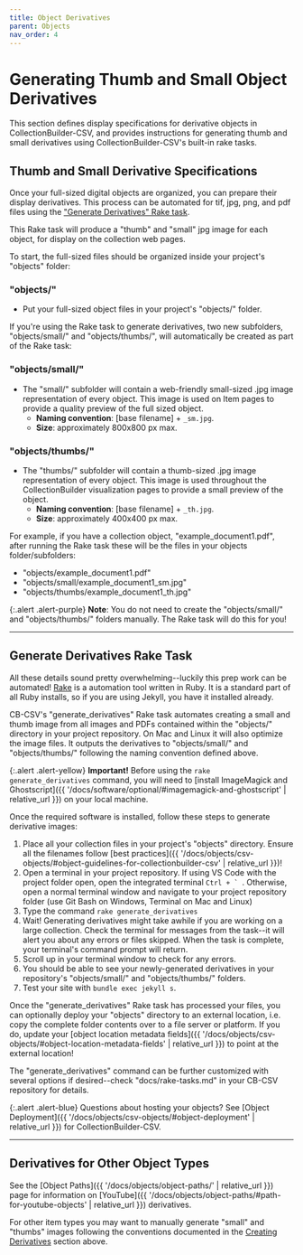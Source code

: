 ```yaml
---
title: Object Derivatives
parent: Objects
nav_order: 4
---
```


# Generating Thumb and Small Object Derivatives

This section defines display specifications for derivative objects in CollectionBuilder-CSV, and provides instructions for generating thumb and small derivatives using CollectionBuilder-CSV's built-in rake tasks.

## Thumb and Small Derivative Specifications

Once your full-sized digital objects are organized, you can prepare their display derivatives.
This process can be automated for tif, jpg, png, and pdf files using the ["Generate Derivatives" Rake task](#generate-derivatives-rake-task).

This Rake task will produce a "thumb" and "small" jpg image for each object, for display on the collection web pages.

To start, the full-sized files should be organized inside your project's "objects" folder:

### "objects/"
- Put your full-sized object files in your project's "objects/" folder.

If you're using the Rake task to generate derivatives, two new subfolders, "objects/small/" and "objects/thumbs/", will automatically be created as part of the Rake task:

### "objects/small/" 
- The "small/" subfolder will contain a web-friendly small-sized .jpg image representation of every object. This image is used on Item pages to provide a quality preview of the full sized object.
    - **Naming convention**: [base filename] + `_sm.jpg`.
    - **Size**: approximately 800x800 px max.

### "objects/thumbs/" 
- The "thumbs/" subfolder will contain a thumb-sized .jpg image representation of every object. This image is used throughout the CollectionBuilder visualization pages to provide a small preview of the object.
    - **Naming convention**: [base filename] + `_th.jpg`. 
    - **Size**: approximately 400x400 px max.

For example, if you have a collection object, "example_document1.pdf", after running the Rake task these will be the files in your objects folder/subfolders:

- "objects/example_document1.pdf"
- "objects/small/example_document1_sm.jpg"
- "objects/thumbs/example_document1_th.jpg"

{:.alert .alert-purple}
**Note**: You do not need to create the "objects/small/" and "objects/thumbs/" folders manually.
The Rake task will do this for you!

---

## Generate Derivatives Rake Task

All these details sound pretty overwhelming--luckily this prep work can be automated!
[Rake](https://github.com/ruby/rake) is a automation tool written in Ruby. 
It is a standard part of all Ruby installs, so if you are using Jekyll, you have it installed already.

CB-CSV's "generate_derivatives" Rake task automates creating a small and thumb image from all images and PDFs contained within the "objects/" directory in your project repository.
On Mac and Linux it will also optimize the image files.
It outputs the derivatives to "objects/small/" and "objects/thumbs/" following the naming convention defined above.

{:.alert .alert-yellow}
**Important!** Before using the `rake generate_derivatives` command, you will need to [install ImageMagick and Ghostscript]({{ '/docs/software/optional/#imagemagick-and-ghostscript' | relative_url }}) on your local machine.

Once the required software is installed, follow these steps to generate derivative images:

1. Place all your collection files in your project's "objects" directory. Ensure all the filenames follow [best practices]({{ '/docs/objects/csv-objects/#object-guidelines-for-collectionbuilder-csv' | relative_url }})!
2. Open a terminal in your project repository. If using VS Code with the project folder open, open the integrated terminal ``Ctrl + ` ``. Otherwise, open a normal terminal window and navigate to your project repository folder (use Git Bash on Windows, Terminal on Mac and Linux)
3. Type the command `rake generate_derivatives`
4. Wait! Generating derivatives might take awhile if you are working on a large collection. Check the terminal for messages from the task--it will alert you about any errors or files skipped. When the task is complete, your terminal's command prompt will return.
5. Scroll up in your terminal window to check for any errors. 
6. You should be able to see your newly-generated derivatives in your repository's "objects/small/" and "objects/thumbs/" folders.
7. Test your site with `bundle exec jekyll s`.

Once the "generate_derivatives" Rake task has processed your files, you can optionally deploy your "objects" directory to an external location, i.e. copy the complete folder contents over to a file server or platform.
If you do, update your [object location metadata fields]({{ '/docs/objects/csv-objects/#object-location-metadata-fields' | relative_url }}) to point at the external location!

The "generate_derivatives" command can be further customized with several options if desired--check "docs/rake-tasks.md" in your CB-CSV repository for details.

{:.alert .alert-blue}
Questions about hosting your objects? See [Object Deployment]({{ '/docs/objects/csv-objects/#object-deployment' | relative_url }}) for CollectionBuilder-CSV.

---

## Derivatives for Other Object Types

See the [Object Paths]({{ '/docs/objects/object-paths/' | relative_url }}) page for information on [YouTube]({{ '/docs/objects/object-paths/#path-for-youtube-objects' | relative_url }}) derivatives.

For other item types you may want to manually generate "small" and "thumbs" images following the conventions documented in the [Creating Derivatives](#create-small-and-thumb-derivatives) section above.

